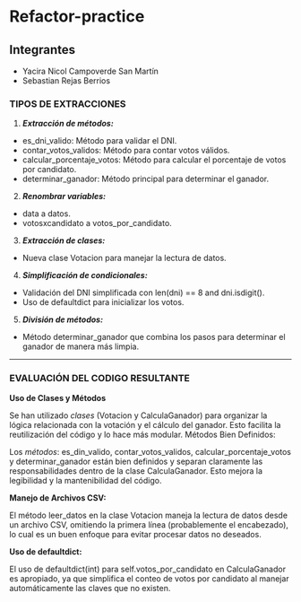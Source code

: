 # Refactor-practice
## Integrantes
- Yacira Nicol Campoverde San Martín
- Sebastian Rejas Berrios

### TIPOS DE EXTRACCIONES 

1. ***Extracción de métodos:***

- es_dni_valido: Método para validar el DNI.
- contar_votos_validos: Método para contar votos válidos.
- calcular_porcentaje_votos: Método para calcular el porcentaje de votos por candidato.
- determinar_ganador: Método principal para determinar el ganador.

2. ***Renombrar variables:***

- data a datos.
- votosxcandidato a votos_por_candidato.

3. ***Extracción de clases:***

- Nueva clase Votacion para manejar la lectura de datos.

4. ***Simplificación de condicionales:***

- Validación del DNI simplificada con len(dni) == 8 and dni.isdigit().
- Uso de defaultdict para inicializar los votos.

5. ***División de métodos:***

- Método determinar_ganador que combina los pasos para determinar el ganador de manera más limpia.

-----------------------------------------------------------------------
### EVALUACIÓN DEL CODIGO RESULTANTE
**Uso de Clases y Métodos**

Se han utilizado *clases* (Votacion y CalculaGanador) para organizar la lógica relacionada con la votación y el cálculo del ganador. Esto facilita la reutilización del código y lo hace más modular.
Métodos Bien Definidos:

Los *métodos*:
es_din_valido, contar_votos_validos, calcular_porcentaje_votos y determinar_ganador están bien definidos y separan claramente las responsabilidades dentro de la clase CalculaGanador. Esto mejora la legibilidad y la mantenibilidad del código.

**Manejo de Archivos CSV:**

El método leer_datos en la clase Votacion maneja la lectura de datos desde un archivo CSV, omitiendo la primera línea (probablemente el encabezado), lo cual es un buen enfoque para evitar procesar datos no deseados.  

**Uso de defaultdict:**

El uso de defaultdict(int) para self.votos_por_candidato en CalculaGanador es apropiado, ya que simplifica el conteo de votos por candidato al manejar automáticamente las claves que no existen.


